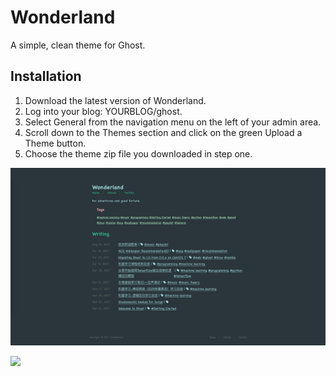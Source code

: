 # Wonderland
A simple, clean theme for Ghost.

## Installation

1. Download the latest version of Wonderland.
2. Log into your blog: YOURBLOG/ghost.
3. Select General from the navigation menu on the left of your admin area.
4. Scroll down to the Themes section and click on the green Upload a Theme button.
5. Choose the theme zip file you downloaded in step one.

![](./assets/screenshot-desktop.png)

![](https://ws4.sinaimg.cn/large/006tNc79ly1fi4el2f0vxj31kw0vun53.jpg)